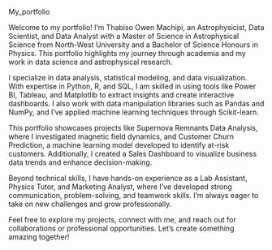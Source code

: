 My_portfolio

Welcome to my portfolio! I’m Thabiso Owen Machipi, an Astrophysicist, Data Scientist, and Data Analyst with a Master of Science in Astrophysical Science from North-West University and a Bachelor of Science Honours in Physics. This portfolio highlights my journey through academia and my work in data science and astrophysical research.

I specialize in data analysis, statistical modeling, and data visualization. With expertise in Python, R, and SQL, I am skilled in using tools like Power BI, Tableau, and Matplotlib to extract insights and create interactive dashboards. I also work with data manipulation libraries such as Pandas and NumPy, and I’ve applied machine learning techniques through Scikit-learn.

This portfolio showcases projects like Supernova Remnants Data Analysis, where I investigated magnetic field dynamics, and Customer Churn Prediction, a machine learning model developed to identify at-risk customers. Additionally, I created a Sales Dashboard to visualize business data trends and enhance decision-making.

Beyond technical skills, I have hands-on experience as a Lab Assistant, Physics Tutor, and Marketing Analyst, where I’ve developed strong communication, problem-solving, and teamwork skills. I’m always eager to take on new challenges and grow professionally.

Feel free to explore my projects, connect with me, and reach out for collaborations or professional opportunities. Let’s create something amazing together!
